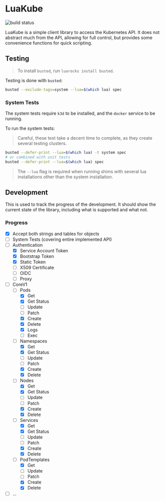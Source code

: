 # LuaKube

![build status](https://github.com/jakobbeckmann/luakube/workflows/test/badge.svg)

LuaKube is a simple client library to access the Kubernetes API. It does not abstract much from the
API, allowing for full control, but provides some convenience functions for quick scripting.

## Testing

> To install `busted`, run `luarocks install busted`.

Testing is done with `busted`:

```bash
busted --exclude-tags=system --lua=$(which lua) spec
```

### System Tests

The system tests require `k3d` to be installed, and the `docker` service to be running.

To run the system tests:

> Careful, these test take a decent time to complete, as they create several testing clusters.

```bash
busted --defer-print --lua=$(which lua) -t system spec
# or combined with unit tests
busted --defer-print --lua=$(which lua) spec
```

> The `--lua` flag is required when running shims with several lua installations other than the
> system installation.

## Development

This is used to track the progress of the development. It should show the current state of the
library, including what is supported and what not.

### Progress

- [x] Accept both strings and tables for objects
- [ ] System Tests (covering entire implemented API)
- [ ] Authentication
  - [x] Service Account Token
  - [x] Bootstrap Token
  - [x] Static Token
  - [ ] X509 Certificate
  - [ ] OIDC
  - [ ] Proxy
- [ ] CoreV1
  - [ ] Pods
    - [x] Get
    - [x] Get Status
    - [ ] Update
    - [ ] Patch
    - [x] Create
    - [x] Delete
    - [x] Logs
    - [ ] Exec
  - [ ] Namespaces
    - [x] Get
    - [x] Get Status
    - [ ] Update
    - [ ] Patch
    - [x] Create
    - [x] Delete
  - [ ] Nodes
    - [x] Get
    - [x] Get Status
    - [ ] Update
    - [ ] Patch
    - [x] Create
    - [x] Delete
  - [ ] Services
    - [x] Get
    - [x] Get Status
    - [ ] Update
    - [ ] Patch
    - [x] Create
    - [x] Delete
  - [ ] PodTemplates
    - [x] Get
    - [ ] Update
    - [ ] Patch
    - [x] Create
    - [x] Delete
- [ ] ...
